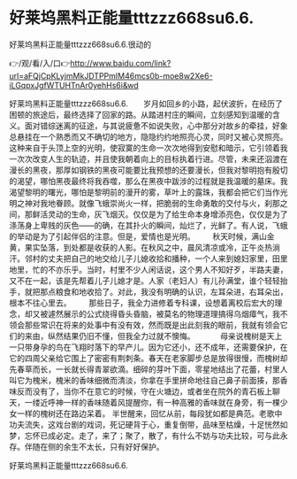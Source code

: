 # 好莱坞黑料正能量tttzzz668su6.6.
好莱坞黑料正能量tttzzz668su6.6.很动的

👉/观/看/入/口👉http://www.baidu.com/link?url=aFQjCpKLyjmMkJDTPPmIM46mcs0b-moe8w2Xe6-iLGqpxJgfWTUHTnAr0yehHs6i&wd

好莱坞黑料正能量tttzzz668su6.6.　　岁月如回乡的小路，起伏波折，在经历了困顿的旅途后，最终选择了回家的路。从踏进村庄的瞬间，立刻感知到温暖的含义。面对错综迷离的征途，与其说疲惫不如说失败，心中那分对故乡的牵挂，好象总悬挂在一个熟悉而又不确切的地方，隐隐约约地照亮心灵，同时又被心灵照亮。这种来自于头顶上空的光明，使寂寞的生命一次次地得到安慰和暗示，它引领着我一次次改变人生的轨迹，并且使我朝着向上的目标执着行进。尽管，未来还泅渡在漫长的黑夜，那厚如钢铁的黑夜可能要比我预想的还要漫长，但我对黎明抱有殷切的渴望，哪怕黑夜最终将我吞噬，那么在黑夜中跋涉的过程就是我温暖的墓床。我渴望黎明的曙光，哪怕是黎明前的漫开的雾，草叶上的露珠，我都会把它们当作光明之神对我地眷顾。就像飞蛾崇尚火一样，把脆弱的生命勇敢的交付与火，刹那之间，那鲜活灵动的生命，灰飞烟灭。仅仅是为了给生命本身增添亮色，仅仅是为了涤荡身上卑贱的灰色——的确，在其扑火的瞬间，灿烂了，光鲜了。有人说，飞蛾的举动是为了引起伴侣的注意。但是，爱情也是光明。
　　秋天时候，满山金黄，果实坠落，到处都是收获的人影。在秋风之中，晨风清凉或冷，正午炎热淌汗。邻村的丈夫把自己的地交给儿子儿媳收拾和播种，一个人来到媳妇家里，田里地里，忙的不亦乐乎。当时，村里不少人闲话说，这个男人不知好歹，半路夫妻，又不在一起，该是先帮着儿子儿媳才是。人家（老妇人）有儿孙满堂，谁个轻轻抬手，就把那点粮食和地收拾了。对此，我没有明确的认识，左耳朵进，右耳朵出，根本不往心里去。
　　那些日子，我全力进修着专科课，设想着离校后宏大的理念，却又被遽然展示的公式绕得昏头昏脑，被莫名的物理道理搞得乌烟瘴气，我不领会那些常识在将来的处事中有没有效，然而既是出此刻我的眼前，我就有领会它们的来由，纵然结果仍旧不懂，但我全力过就不懊悔。
　　　母亲说槐树是天上一只带身孕的鸟在飞翔时落下的早产儿。因为它还小，还不成年，还需要保护，在它的四周父亲给它围上了密密有荆刺条。春天在老家脚步总是放得很慢，而槐树却先春草而长，一长就长得青翠欲滴。细碎的芽叶下面，零星地结出了花蕾，村里人叫它为槐米，槐米的香味细微而清淡，你拿在手里拼命地往自己鼻子前面揍，那香味反而没有了，当你不在意它的时候，守在火塘边，或者坐在院外的青石板上聊天，一缕近呼神一样的香味随着风提醒你，有一种高雅的香味就在身旁，有一棵少女一样的槐树还在路边呆着。
半世醒来，回忆从前，每段犹如都是典范。老歌中功夫流失，这戏台剧的戏词，死记硬背于心，重复倒带，品味至枯燥，十足恍然如梦，忘怀已成必定。走了，来了；聚了，散了，有什么不妨与功夫比较，可与此永存。伴随在侧的余生不太长，只有好好保护。

好莱坞黑料正能量tttzzz668su6.6.
